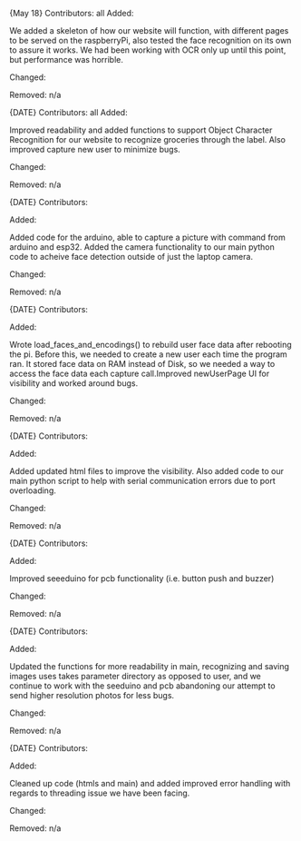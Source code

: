 {May 18}
Contributors:
all
Added:

We added a skeleton of how our website will function, with different pages to be served on the raspberryPi, also tested the face recognition on its own to assure it works. We had been working with OCR only up until this point, but performance was horrible.

Changed:

Removed:
n/a

{DATE}
Contributors:
all
Added:

Improved readability and added functions to support Object Character Recognition for our website to recognize groceries through the label. Also improved capture new user to minimize bugs.

Changed:

Removed:
n/a

{DATE}
Contributors:

Added:

Added code for the arduino, able to capture a picture with command from arduino and esp32. Added the camera functionality to our main python code to acheive face detection outside of just the laptop camera.

Changed:

Removed:
n/a

{DATE}
Contributors:

Added:

Wrote load_faces_and_encodings() to rebuild user face data after rebooting the pi. Before this, we needed to create a new user each time the program ran. It stored face data on RAM instead of Disk, so we needed a way to access the face data each capture call.Improved newUserPage UI for visibility and worked around bugs.

Changed:

Removed:
n/a

{DATE}
Contributors:

Added:

Added updated html files to improve the visibility. Also added code to our main python script to help with serial communication errors due to port overloading.

Changed:

Removed:
n/a

{DATE}
Contributors:

Added:

Improved seeeduino for pcb functionality (i.e. button push and buzzer)

Changed:

Removed:
n/a

{DATE}
Contributors:

Added:

Updated the functions for more readability in main, recognizing and saving images uses takes parameter directory as opposed to user, and we continue to work with the seeduino and pcb abandoning our attempt to send higher resolution photos for less bugs.

Changed:

Removed:
n/a

{DATE}
Contributors:

Added:

Cleaned up code (htmls and main) and added improved error handling with regards to threading issue we have been facing.

Changed:

Removed:
n/a
